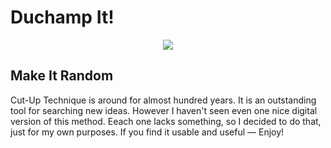 # Duchamp It!

<center>
<img src="https://austinkleon.com/wp-content/uploads/2018/09/tumblr_inline_o0uduemC9I1qz6f4b_1280-600x755.jpg" />
</center>

## Make It Random

Cut-Up Technique is around for almost hundred years. It is an outstanding tool for searching new ideas. However I haven't seen even one nice digital version of this method. Eeach one lacks something, so I decided to do that, just for my own purposes. If you find it usable and useful — Enjoy!
